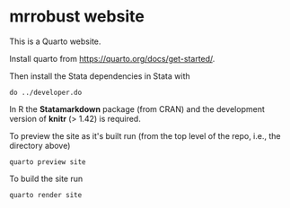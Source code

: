 # mrrobust website

This is a Quarto website.

Install quarto from <https://quarto.org/docs/get-started/>.

Then install the Stata dependencies in Stata with

```
do ../developer.do
```

In R the **Statamarkdown** package (from CRAN) and the development version of **knitr** (> 1.42) is required.

To preview the site as it's built run (from the top level of the repo, i.e., the directory above)

```
quarto preview site
```

To build the site run

```
quarto render site
```
